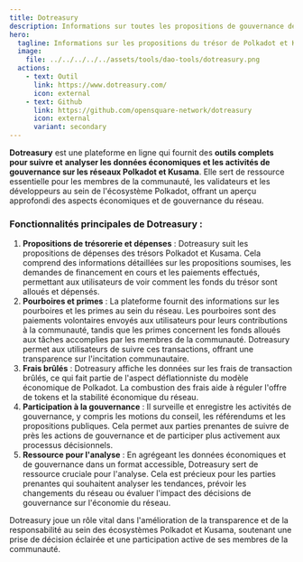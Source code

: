 ```yaml
---
title: Dotreasury
description: Informations sur toutes les propositions de gouvernance de Polkadot et Kusama.
hero:
  tagline: Informations sur les propositions du trésor de Polkadot et Kusama.
  image: 
    file: ../../../../../assets/tools/dao-tools/dotreasury.png
  actions:
    - text: Outil
      link: https://www.dotreasury.com/
      icon: external
    - text: Github
      link: https://github.com/opensquare-network/dotreasury
      icon: external
      variant: secondary
---
```


**Dotreasury** est une plateforme en ligne qui fournit des **outils complets pour suivre et** **analyser les données économiques et les activités de gouvernance sur les réseaux Polkadot et Kusama**. Elle sert de ressource essentielle pour les membres de la communauté, les validateurs et les développeurs au sein de l'écosystème Polkadot, offrant un aperçu approfondi des aspects économiques et de gouvernance du réseau.

### Fonctionnalités principales de Dotreasury :
1. **Propositions de trésorerie et dépenses** : Dotreasury suit les propositions de dépenses des trésors Polkadot et Kusama. Cela comprend des informations détaillées sur les propositions soumises, les demandes de financement en cours et les paiements effectués, permettant aux utilisateurs de voir comment les fonds du trésor sont alloués et dépensés.
2. **Pourboires et primes** : La plateforme fournit des informations sur les pourboires et les primes au sein du réseau. Les pourboires sont des paiements volontaires envoyés aux utilisateurs pour leurs contributions à la communauté, tandis que les primes concernent les fonds alloués aux tâches accomplies par les membres de la communauté. Dotreasury permet aux utilisateurs de suivre ces transactions, offrant une transparence sur l'incitation communautaire.
3. **Frais brûlés** : Dotreasury affiche les données sur les frais de transaction brûlés, ce qui fait partie de l'aspect déflationniste du modèle économique de Polkadot. La combustion des frais aide à réguler l'offre de tokens et la stabilité économique du réseau.
4. **Participation à la gouvernance** : Il surveille et enregistre les activités de gouvernance, y compris les motions du conseil, les référendums et les propositions publiques. Cela permet aux parties prenantes de suivre de près les actions de gouvernance et de participer plus activement aux processus décisionnels.
5. **Ressource pour l'analyse** : En agrégeant les données économiques et de gouvernance dans un format accessible, Dotreasury sert de ressource cruciale pour l'analyse. Cela est précieux pour les parties prenantes qui souhaitent analyser les tendances, prévoir les changements du réseau ou évaluer l'impact des décisions de gouvernance sur l'économie du réseau.

Dotreasury joue un rôle vital dans l'amélioration de la transparence et de la responsabilité au sein des écosystèmes Polkadot et Kusama, soutenant une prise de décision éclairée et une participation active de ses membres de la communauté.